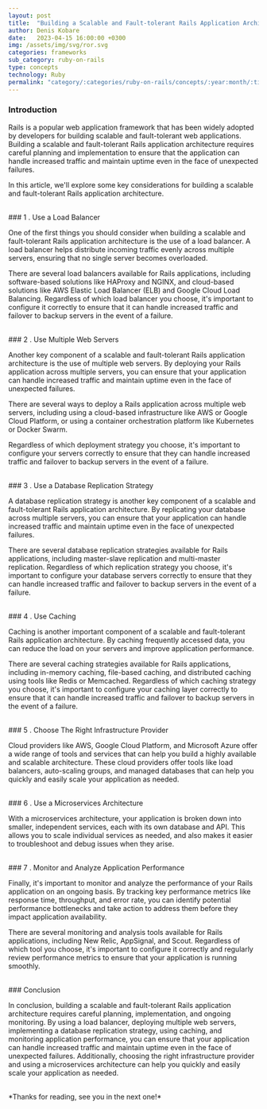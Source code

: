 ```yaml
---
layout: post
title:  "Building a Scalable and Fault-tolerant Rails Application Architecture"
author: Denis Kobare
date:   2023-04-15 16:00:00 +0300
img: /assets/img/svg/ror.svg
categories: frameworks
sub_category: ruby-on-rails
type: concepts
technology: Ruby
permalink: "category/:categories/ruby-on-rails/concepts/:year:month/:title"
---
```



### Introduction

Rails is a popular web application framework that has been widely adopted by 
developers for building scalable and fault-tolerant web applications. Building a 
scalable and fault-tolerant Rails application architecture requires careful 
planning and implementation to ensure that the application can handle increased 
traffic and maintain uptime even in the face of unexpected failures.

In this article, we'll explore some key considerations for building a scalable 
and fault-tolerant Rails application architecture.


<br>
### 1 . Use a Load Balancer

One of the first things you should consider when building a scalable and fault-tolerant 
Rails application architecture is the use of a load balancer. A load balancer 
helps distribute incoming traffic evenly across multiple servers, ensuring that 
no single server becomes overloaded.

There are several load balancers available for Rails applications, including 
software-based solutions like HAProxy and NGINX, and cloud-based solutions like 
AWS Elastic Load Balancer (ELB) and Google Cloud Load Balancing. Regardless of 
which load balancer you choose, it's important to configure it correctly to ensure 
that it can handle increased traffic and failover to backup servers in the event 
of a failure.


<br>
### 2 . Use Multiple Web Servers

Another key component of a scalable and fault-tolerant Rails application architecture 
is the use of multiple web servers. By deploying your Rails application across 
multiple servers, you can ensure that your application can handle increased traffic 
and maintain uptime even in the face of unexpected failures.

There are several ways to deploy a Rails application across multiple web servers, 
including using a cloud-based infrastructure like AWS or Google Cloud Platform, 
or using a container orchestration platform like Kubernetes or Docker Swarm.

Regardless of which deployment strategy you choose, it's important to configure 
your servers correctly to ensure that they can handle increased traffic and 
failover to backup servers in the event of a failure.


<br>
### 3 . Use a Database Replication Strategy

A database replication strategy is another key component of a scalable and 
fault-tolerant Rails application architecture. By replicating your database across 
multiple servers, you can ensure that your application can handle increased traffic 
and maintain uptime even in the face of unexpected failures.

There are several database replication strategies available for Rails applications, 
including master-slave replication and multi-master replication. Regardless of 
which replication strategy you choose, it's important to configure your database 
servers correctly to ensure that they can handle increased traffic and failover 
to backup servers in the event of a failure.


<br>
### 4 . Use Caching

Caching is another important component of a scalable and fault-tolerant Rails 
application architecture. By caching frequently accessed data, you can reduce the 
load on your servers and improve application performance.

There are several caching strategies available for Rails applications, including 
in-memory caching, file-based caching, and distributed caching using tools like 
Redis or Memcached. Regardless of which caching strategy you choose, it's important 
to configure your caching layer correctly to ensure that it can handle increased 
traffic and failover to backup servers in the event of a failure.


<br>
### 5 . Choose The Right Infrastructure Provider 

Cloud providers like AWS, Google Cloud Platform, and Microsoft Azure offer a wide 
range of tools and services that can help you build a highly available and scalable 
architecture. These cloud providers offer tools like load balancers, auto-scaling 
groups, and managed databases that can help you quickly and easily scale your 
application as needed.


<br>
### 6 . Use a Microservices Architecture

With a microservices architecture, your application is broken down into smaller, 
independent services, each with its own database and API. This allows you to scale 
individual services as needed, and also makes it easier to troubleshoot and debug 
issues when they arise.


<br>
### 7 . Monitor and Analyze Application Performance

Finally, it's important to monitor and analyze the performance of your Rails 
application on an ongoing basis. By tracking key performance metrics like response 
time, throughput, and error rate, you can identify potential performance bottlenecks 
and take action to address them before they impact application availability.

There are several monitoring and analysis tools available for Rails applications, 
including New Relic, AppSignal, and Scout. Regardless of which tool you choose, 
it's important to configure it correctly and regularly review performance metrics 
to ensure that your application is running smoothly.



<br>
### Conclusion

In conclusion, building a scalable and fault-tolerant Rails application architecture 
requires careful planning, implementation, and ongoing monitoring. By using a load 
balancer, deploying multiple web servers, implementing a database replication 
strategy, using caching, and monitoring application performance, you can ensure 
that your application can handle increased traffic and maintain uptime even in 
the face of unexpected failures. Additionally, choosing the right infrastructure 
provider and using a microservices architecture can help you quickly and easily 
scale your application as needed.


<br>
*Thanks for reading, see you in the next one!*
